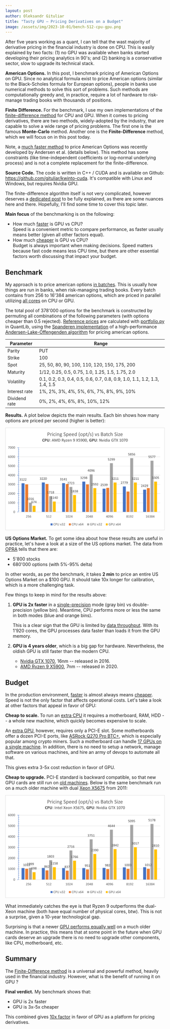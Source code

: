 ```yaml
---
layout: post
author: Oleksandr Gituliar
title: "Tasty GPU – Pricing Derivatives on a Budget"
image: /assets/img/2023-10-01/bench-512-cpu-gpu.png
---
```


After five years working as a quant, I can tell that the wast majority of derivative pricing in the
financial industry is done on CPU. This is easily explained by two facts: (1) no GPU was available
when banks started developing their pricing analytics in 90's; and (2) banking is a conservative
sector, slow to upgrade its technical stack.

**American Options.** In this post, I benchmark pricing of American Options on GPU. Since no
analytical formula exist to price American options (similar to the Black-Scholes formula for
European options), people in banks use numerical methods to solve this sort of problems. Such
methods are computationally greedy and, in practice, require a lot of hardware to risk-manage
trading books with thousands of positions.

**Finite Difference.** For the benchmark, I use my own implementations of the
[finite-difference method](https://en.wikipedia.org/wiki/Finite_difference_method) for CPU and GPU.
When it comes to pricing derivatives, there are two methods, widely-adopted by the industry, that
are capable to solve a wide range of pricing problems. The first one is the famous **Monte-Carlo**
method. Another one is the **Finite-Difference** method, which we will focus on in this post today.

Note, a <u>much faster method</u> to price American Options was recently developed by Andersen et
al. (details below). This method has some constraints (like time-independent coefficients or
log-normal underlying process) and is not a complete replacement for the finite-difference.

**Source Code.** The code is written in C++ / CUDA and is available on Github:
<https://github.com/gituliar/kwinto-cuda>. It's compatible with Linux and Windows, but requires
Nvidia GPU.

The finite-difference algorithm itself is not very complicated, however deserves a <u>dedicated
post</u> to be fully explained, as there are some nuances here and there. Hopefully, I'll find some
time to cover this topic later.

**Main focus** of the benchmarking is on the following:

- How much <u>faster</u> is GPU vs CPU? <br/> Speed is a convenient metric to compare performance,
  as faster usually means better (given all other factors equal).
- How much <u>cheaper</u> is GPU vs CPU? <br/> Budget is always important when making decisions.
  Speed matters because fast code means less CPU time, but there are other essential factors worth
  discussing that impact your budget.

## Benchmark

My approach is to price american options <u>in batches</u>. This is usually how things are run in
banks, when risk-managing trading books. Every batch contains from 256 to 16'384 american options,
which are priced in parallel utilizing <u>all cores</u> on CPU or GPU.

The total pool of 378'000 options for the benchmark is constructed by permuting all combinations of
the following parameters (with options cheaper than 0.5 rejected). <u>Reference prices</u> are
calculated with [portfolio.py](https://github.com/gituliar/kwinto-cuda/blob/main/test/portfolio.py)
in QuantLib, using the
[Spanderen implementation](https://hpcquantlib.wordpress.com/2022/10/09/high-performance-american-option-pricing/)
of a high-performance
[Andersen-Lake-Offengenden algorithm](https://papers.ssrn.com/sol3/papers.cfm?abstract_id=2547027)
for pricing american options.

| Parameter     | Range                                                                     |
| ------------- | ------------------------------------------------------------------------- |
| Parity        | PUT                                                                       |
| Strike        | 100                                                                       |
| Spot          | 25, 50, 80, 90, 100, 110, 120, 150, 175, 200                              |
| Maturity      | 1/12, 0.25, 0.5, 0.75, 1.0, 1.25, 1.5, 1.75, 2.0                          |
| Volatility    | 0.1, 0.2, 0.3, 0.4, 0.5, 0.6, 0.7, 0.8, 0.9, 1.0, 1.1, 1.2, 1.3, 1.4, 1.5 |
| Interest rate | 1%, 2%, 3%, 4%, 5%, 6%, 7%, 8%, 9%, 10%                                   |
| Dividend rate | 0%, 2%, 4%, 6%, 8%, 10%, 12%                                              |

<!-- For this project, American options are good candidates for several reasons:

1.  No analytical formula exist to price American options (similar to the Black-Scholes-Merton
    formula for European options), which doesn't make the code artificial / for-benchmark-only.
2.  Since recently, a highly-accurate and fast method to price American options became available,
    (see Andersen et al. \[1\]). We use its implementation from the QuantLib for a crosscheck.
3.  Thirdly, the code can be extended to price exotic options for which no fast method exist. -->

<!-- <figure>
  <img src="/img/fd1d-gpu-z800.png"/>
  <figcaption>This is my caption text.</figcaption>
</figure> -->

**Results.** A plot below depicts the main results. Each bin shows how many options are priced per
second (higher is better):

![Benchmark CPU vs GPU](/assets/img/2023-10-01/bench-512-cpu-gpu.png)

**US Options Market.** To get some idea about how these results are useful in practice, let's have a
look at a size of the US options market. The data from [OPRA](https://www.opraplan.com) tells that
there are:

- 5'800 stocks
- 680'000 options (with 5%-95% delta)

In other words, as per the benchmark, it takes **2 min** to price an entire US Options Market on a
$100 GPU. It should take 10x longer for calibration, which is a more challenging task.

Few things to keep in mind for the results above:

1. **GPU is 2x faster** in a <u>single-precision</u> mode (gray bin) vs double-precision (yellow
   bin). Meantime, CPU performs more or less the same in both modes (blue and orange bins).

   This is a clear sign that the GPU is limited by <u>data throughput</u>. With its 1'920 cores, the
   GPU processes data faster than loads it from the GPU memory.

2. **GPU is 4 years older**, which is a big gap for hardware. Nevertheless, the oldish GPU is still
   faster than the modern CPU.

   - [Nvidia GTX 1070](https://www.techpowerup.com/gpu-specs/geforce-gtx-1070.c2840), 16nm --
     released in 2016.
   - [AMD Ryzen 9 X5900](https://www.techpowerup.com/cpu-specs/ryzen-9-5900x.c2363), 7nm -- released
     in 2020.

<!-- 3. **GPU loves big batches**, while CPU is most efficient for small jobs. -->

## Budget

In the production environment, <u>faster</u> is almost always means <u>cheaper</u>. Speed is not the
only factor that affects operational costs. Let's take a look at other factors that appeal in favor
of GPU:

<!-- **Cheap to setup.** In Apr'23, on a secondary market in Denmark I paid $250 for the AMD Ryzen 9
X5900 and only $120 for Nvidia GTX 1070. Obviously, <u>CPU requires</u> a motherboard, RAM, HDD -- a
whole machine -- so final price is 3x higher than that. <u>GPU requires</u> only a PCI-E slot. -->

**Cheap to scale.** To run an <u>extra CPU</u> it requires a motherboard, RAM, HDD -- a whole new
machine, which quickly becomes expensive to scale.

An <u>extra GPU</u>, however, requires only a PCI-E slot. Some motherboards offer a dozen PCI-E
ports, like [ASRock Q270 Pro BTC+](https://www.asrock.com/mb/Intel/Q270%20Pro%20BTC+/index.asp),
which is especially popular among crypto miners. Such a motherboard can handle <u>17 GPUs on a
single machine</u>. In addition, there is no need to setup a network, manage software on various
machines, and hire an army of devops to automate all that.

This gives extra 3-5x cost reduction in favor of GPU.

**Cheap to upgrade.** PCI-E standard is backward compatible, so that new GPU cards are still run on
<u>old machines</u>. Below is the same benchmark run on a much older machine with dual
[Xeon X5675](https://www.techpowerup.com/cpu-specs/xeon-x5675.c949) from 2011:

![Benchmark CPU vs GPU](/assets/img/2023-10-01/bench-z800.png)

What immediately catches the eye is that Ryzen 9 outperforms the dual-Xeon machine (both have equal
number of physical cores, btw). This is not a surprise, given a 10-year technological gap.

Surprising is that a newer <u>GPU performs equally well</u> on a much older machine. In practice,
this means that at some point in the future when GPU cards deserve an upgrade there is no need to
upgrade other components, like CPU, motherboard, etc.

## Summary

The <u>Finite-Difference method</u> is a universal and powerful method, heavily used in the
financial industry. However, what is the benefit of running it on GPU ?

**Final verdict.** My benchmark shows that:

- GPU is 2x faster
- GPU is 3x-5x cheaper

This combined gives <u>10x factor</u> in favor of GPU as a platform for pricing derivatives.

